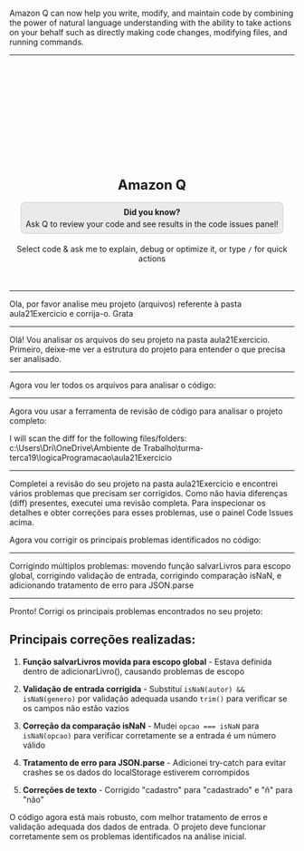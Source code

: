Amazon Q can now help you write, modify, and maintain code by combining the power of natural language understanding with the ability to take actions on your behalf such as directly making code changes, modifying files, and running commands.

---

<div style="display: flex; flex-direction: column; align-items: center; justify-content: center; text-align: center; padding: 200px 0 20px 0;">

<div style="font-size: 24px; margin-bottom: 12px;"><strong>Amazon Q</strong></div>
<div style="background: rgba(128, 128, 128, 0.15); border: 1px solid rgba(128, 128, 128, 0.25); border-radius: 8px; padding: 8px; margin: 4px 0; text-align: center;">
<div style="font-size: 14px; margin-bottom: 4px;"><strong>Did you know?</strong></div>
<div>Ask Q to review your code and see results in the code issues panel!</div>
</div>

Select code & ask me to explain, debug or optimize it, or type `/` for quick actions

</div>

---

Ola, por favor analise meu projeto (arquivos) referente à pasta aula21Exercicio e corrija-o. Grata

---

Olá! Vou analisar os arquivos do seu projeto na pasta aula21Exercicio. Primeiro, deixe-me ver a estrutura do projeto para entender o que precisa ser analisado.

---

Agora vou ler todos os arquivos para analisar o código:

---

Agora vou usar a ferramenta de revisão de código para analisar o projeto completo:

I will scan the diff for the following files/folders:
c:\Users\Dri\OneDrive\Ambiente de Trabalho\turma-terca19\logicaProgramacao\aula21Exercicio

---

Completei a revisão do seu projeto na pasta aula21Exercicio e encontrei vários problemas que precisam ser corrigidos. Como não havia diferenças (diff) presentes, executei uma revisão completa. Para inspecionar os detalhes e obter correções para esses problemas, use o painel Code Issues acima.

Agora vou corrigir os principais problemas identificados no código:

---

Corrigindo múltiplos problemas: movendo função salvarLivros para escopo global, corrigindo validação de entrada, corrigindo comparação isNaN, e adicionando tratamento de erro para JSON.parse

---


Pronto! Corrigi os principais problemas encontrados no seu projeto:

## Principais correções realizadas:

1. **Função salvarLivros movida para escopo global** - Estava definida dentro de adicionarLivro(), causando problemas de escopo

2. **Validação de entrada corrigida** - Substituí `isNaN(autor) && isNaN(genero)` por validação adequada usando `trim()` para verificar se os campos não estão vazios

3. **Correção da comparação isNaN** - Mudei `opcao === isNaN` para `isNaN(opcao)` para verificar corretamente se a entrada é um número válido

4. **Tratamento de erro para JSON.parse** - Adicionei try-catch para evitar crashes se os dados do localStorage estiverem corrompidos

5. **Correções de texto** - Corrigido "cadastro" para "cadastrado" e "ñ" para "não"

O código agora está mais robusto, com melhor tratamento de erros e validação adequada dos dados de entrada. O projeto deve funcionar corretamente sem os problemas identificados na análise inicial.